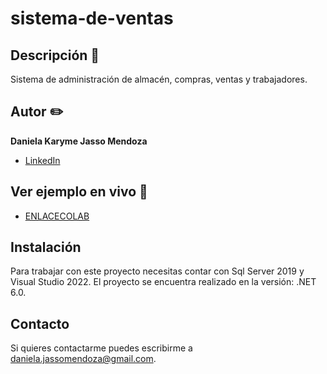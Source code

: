 # sistema-de-ventas
## Descripción 📝

Sistema de administración de almacén, compras, ventas y trabajadores.

## Autor ✏️
**Daniela Karyme Jasso Mendoza**


* [LinkedIn](www.linkedin.com/in/daniela-karyme-jasso-mendoza-82a8681a0)


## Ver ejemplo en vivo 👀
- [ENLACECOLAB](https://colab.research.google.com/drive/1claPxlyGX-454a1sxCRoq1IRnA_cbJSm?usp=sharing)

## Instalación
Para trabajar con este proyecto necesitas contar con Sql Server 2019 y Visual Studio 2022.
El proyecto se encuentra realizado en la versión: .NET 6.0.

## Contacto
Si quieres contactarme puedes escribirme a daniela.jassomendoza@gmail.com.
